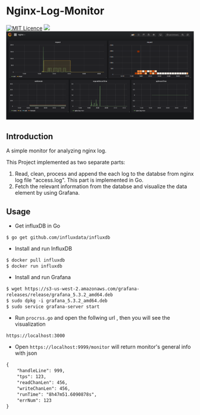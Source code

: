 # Nginx-Log-Monitor
[![MIT Licence](https://badges.frapsoft.com/os/mit/mit.svg?v=103)](https://opensource.org/licenses/mit-license.php)
![](https://img.shields.io/badge/language-Go-orange.svg)
![](img/monitor.png)
## Introduction
A simple monitor for analyzing nginx log.

This Project implemented as two separate parts:
1. Read, clean, process and append the each log to the databse from nginx log file "access.log". This part is implemented in Go.
2. Fetch the relevant information from the databse and visualize the data element by using Grafana.

## Usage
- Get influxDB in Go
```
$ go get github.com/influxdata/influxdb
```
- Install and run InfluxDB
```
$ docker pull influxdb
$ docker run influxdb
```
- Install and run Grafana
```
$ wget https://s3-us-west-2.amazonaws.com/grafana-releases/release/grafana_5.3.2_amd64.deb 
$ sudo dpkg -i grafana_5.3.2_amd64.deb
$ sudo service grafana-server start
```
- Run `procrss.go` and open the follwing url , then you will see the visualization
```
https://localhost:3000
```
- Open `https://localhost:9999/monitor` will return monitor's general info with json
```
{
	"handleLine": 999,
	"tps": 123,
	"readChanLen": 456,
	"writeChanLen": 456,
	"runTime": "8h47m51.6090878s",
	"errNum": 123
}
```



